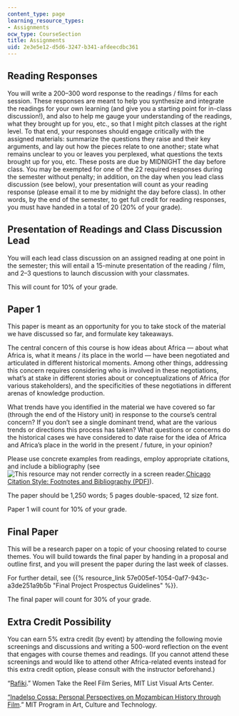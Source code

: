 ```yaml
---
content_type: page
learning_resource_types:
- Assignments
ocw_type: CourseSection
title: Assignments
uid: 2e3e5e12-d5d6-3247-b341-afdeecdbc361
---
```


Reading Responses 
------------------

You will write a 200–300 word response to the readings / films for each session. These responses are meant to help you synthesize and integrate the readings for your own learning (and give you a starting point for in-class discussion!), and also to help me gauge your understanding of the readings, what they brought up for you, etc., so that I might pitch classes at the right level. To that end, your responses should engage critically with the assigned materials: summarize the questions they raise and their key arguments, and lay out how the pieces relate to one another; state what remains unclear to you or leaves you perplexed, what questions the texts brought up for you, etc. These posts are due by MIDNIGHT the day before class. You may be exempted for one of the 22 required responses during the semester without penalty; in addition, on the day when you lead class discussion (see below), your presentation will count as your reading response (please email it to me by midnight the day before class). In other words, by the end of the semester, to get full credit for reading responses, you must have handed in a total of 20 (20% of your grade).

Presentation of Readings and Class Discussion Lead
--------------------------------------------------

You will each lead class discussion on an assigned reading at one point in the semester; this will entail a 15-minute presentation of the reading / film, and 2–3 questions to launch discussion with your classmates.

This will count for 10% of your grade.

Paper 1
-------

This paper is meant as an opportunity for you to take stock of the material we have discussed so far, and formulate key takeaways.

The central concern of this course is how ideas about Africa — about what Africa is, what it means / its place in the world — have been negotiated and articulated in different historical moments. Among other things, addressing this concern requires considering who is involved in these negotiations, what’s at stake in different stories about or conceptualizations of Africa (for various stakeholders), and the specificities of these negotiations in different arenas of knowledge production.

What trends have you identified in the material we have covered so far (through the end of the History unit) in response to the course’s central concern? If you don’t see a single dominant trend, what are the various trends or directions this process has taken? What questions or concerns do the historical cases we have considered to date raise for the idea of Africa and Africa’s place in the world in the present / future, in your opinion?

Please use concrete examples from readings, employ appropriate citations, and include a bibliography (see ![This resource may not render correctly in a screen reader.](/images/inacessible.gif)[Chicago Citation Style: Footnotes and Bibliography (PDF)](https://politics.ucsc.edu/undergraduate/chicago%20style%20guide.pdf)).

The paper should be 1,250 words; 5 pages double-spaced, 12 size font.

Paper 1 will count for 10% of your grade.

Final Paper
-----------

This will be a research paper on a topic of your choosing related to course themes. You will build towards the final paper by handing in a proposal and outline first, and you will present the paper during the last week of classes.

For further detail, see {{% resource_link 57e005ef-1054-0af7-943c-a3de251a9b5b "Final Project Prospectus Guidelines" %}}.

The final paper will count for 30% of your grade.

Extra Credit Possibility
------------------------

You can earn 5% extra credit (by event) by attending the following movie screenings and discussions and writing a 500-word reflection on the event that engages with course themes and readings. (If you cannot attend these screenings and would like to attend other Africa-related events instead for this extra credit option, please consult with the instructor beforehand.)

“[Rafiki](https://listart.mit.edu/events-programs/public-program-2019-women-take-reel-film-series-rafiki).” Women Take the Reel Film Series, MIT List Visual Arts Center.

[“Inadelso Cossa: Personal Perspectives on Mozambican History through Film](http://act.mit.edu/projects-and-events/lectures-series/2019-spring/may-6-inadelso-cossa/).” MIT Program in Art, Culture and Technology.